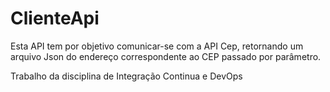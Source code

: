 # ClienteApi
Esta API tem por objetivo comunicar-se com a API Cep, retornando um arquivo Json do endereço correspondente ao CEP passado por parâmetro.

Trabalho da disciplina de Integração Continua e DevOps
